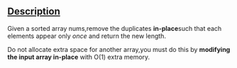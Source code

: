 ## [Description](https://leetcode.com/remove-duplicateds-from-sorted-array/description/)

Given a sorted array nums,remove the duplicates **in-place**such that each elements appear only *once* and return the new length.

Do not allocate extra space for another array,you must do this by **modifying the input array in-place** with O(1) extra memory.



